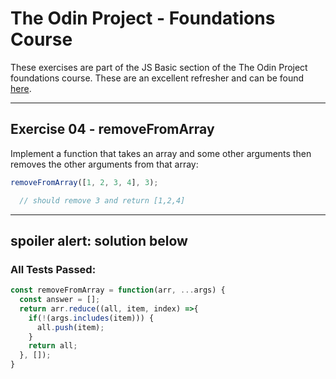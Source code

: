 # The Odin Project - Foundations Course
These exercises are part of the JS Basic section of the The Odin Project foundations course. These are an excellent refresher and can be found [here](https://www.theodinproject.com/paths/foundations/courses/foundations/lessons/fundamentals-part-4).
___
## Exercise 04 - removeFromArray

Implement a function that takes an array and some other arguments then removes the other arguments from that array:

```javascript
removeFromArray([1, 2, 3, 4], 3);

  // should remove 3 and return [1,2,4]
```
___
## **spoiler alert: solution below**
### All Tests Passed:
```javascript
const removeFromArray = function(arr, ...args) {
  const answer = [];
  return arr.reduce((all, item, index) =>{
    if(!(args.includes(item))) {
      all.push(item);
    }
    return all;
  }, []);
}
```
